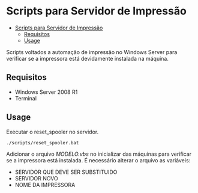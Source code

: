 # Scripts para Servidor de Impressão

<!-- TOC -->

- [Scripts para Servidor de Impressão](#scripts-para-servidor-de-impress%C3%A3o)
  - [Requisitos](#requisitos)
  - [Usage](#usage)

<!-- /TOC -->

Scripts voltados a automação de impressão no Windows Server para verificar se a impressora está devidamente instalada na máquina.

## Requisitos

- Windows Server 2008 R1
- Terminal

## Usage

Executar o reset_spooler no servidor.

```bash
./scripts/reset_spooler.bat
```

Adicionar o arquivo *MODELO.vbs* no inicializar das máquinas para verificar se a impressora está instalada. É necessário alterar o arquivo as variáveis:

- SERVIDOR QUE DEVE SER SUBSTITUIDO
- SERVIDOR NOVO
- NOME DA IMPRESSORA